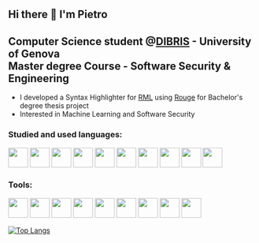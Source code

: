 ## Hi there 👋 I'm Pietro
## Computer Science student @[DIBRIS](https://dibris.unige.it/en) - University of Genova <br> Master degree Course - Software Security & Engineering

- I developed a Syntax Highlighter for [RML](https://rmlatdibris.github.io/) using [Rouge](https://github.com/rouge-ruby/) for Bachelor's degree thesis project
- Interested in Machine Learning and Software Security

### Studied and used languages:

<p align= left>
   <img src="https://cdn.jsdelivr.net/gh/devicons/devicon/icons/c/c-original.svg" width="40" height="40" />
    <a href = "https://cplusplus.com/reference/"><img src="https://cdn.jsdelivr.net/gh/devicons/devicon/icons/cplusplus/cplusplus-original.svg" width="40" height="40" /></a>
<a href = "https://learn.microsoft.com/en-gb/dotnet/csharp/"> <img src="https://cdn.jsdelivr.net/gh/devicons/devicon/icons/csharp/csharp-original.svg" width="40" height="40" /></a>
 <a href = "https://docs.oracle.com/javase/8/docs/api/"> <img src="https://cdn.jsdelivr.net/gh/devicons/devicon/icons/java/java-original.svg" width="40" height="40"/></a>
   <img src="https://cdn.jsdelivr.net/gh/devicons/devicon/icons/ruby/ruby-original.svg" width="40" height="40"/>
   <img src="https://cdn.jsdelivr.net/gh/devicons/devicon/icons/php/php-original.svg" width="40" height="40"/>
    <img src="https://cdn.jsdelivr.net/gh/devicons/devicon/icons/html5/html5-original.svg" width="40" height="40"/>
     <img src="https://cdn.jsdelivr.net/gh/devicons/devicon/icons/python/python-original.svg" width="40" height="40"/>
     <img src="https://cdn.jsdelivr.net/gh/devicons/devicon/icons/haskell/haskell-original.svg" width="40" height="40"/>
     <img src="https://cdn.jsdelivr.net/gh/devicons/devicon/icons/javascript/javascript-original.svg" width="40" height="40"/>
            
  </p>
  
 ### Tools:
 <p align= left>
   <img src="https://cdn.jsdelivr.net/gh/devicons/devicon/icons/atom/atom-original.svg" width="40" height="40"/>
   <img src="https://cdn.jsdelivr.net/gh/devicons/devicon/icons/git/git-original.svg" width="40" height="40"/>
   <img src="https://cdn.jsdelivr.net/gh/devicons/devicon/icons/postgresql/postgresql-original.svg" width="40" height="40" />
   <img src="https://cdn.jsdelivr.net/gh/devicons/devicon/icons/visualstudio/visualstudio-plain.svg" width="40" height="40" />
    <img src="https://cdn.jsdelivr.net/gh/devicons/devicon/icons/dotnetcore/dotnetcore-original.svg" width="40" height="40"/>
    <img src="https://cdn.jsdelivr.net/gh/devicons/devicon/icons/android/android-original.svg" width="40" height="40"/>
    <img src="https://cdn.jsdelivr.net/gh/devicons/devicon/icons/androidstudio/androidstudio-original.svg" width="40" height="40"/>
    <img src="https://cdn.jsdelivr.net/gh/devicons/devicon/icons/jetbrains/jetbrains-original.svg" width="40" height="40"/>
    <img src="https://cdn.jsdelivr.net/gh/devicons/devicon/icons/jupyter/jupyter-original-wordmark.svg" width="40" height="40"/>
</p>
 




[![Top Langs](https://github-readme-stats.vercel.app/api/top-langs/?username=pie-catt&layout=compact)](https://github.com/anuraghazra/github-readme-stats)

<!--
**pie-catt/pie-catt** is a ✨ _special_ ✨ repository because its `README.md` (this file) appears on your GitHub profile.

Here are some ideas to get you started:


- 🌱 I’m currently learning ...
- 👯 I’m looking to collaborate on ...
- 🤔 I’m looking for help with ...
- 💬 Ask me about ...
- 📫 How to reach me: ...
- 😄 Pronouns: ...
- ⚡ Fun fact: ...
-->
